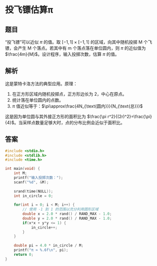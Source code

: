 # 投飞镖估算π

## 题目

“投飞镖”可以近似 $\pi$ 的值。取 $[-1,1]\times[-1,1]$ 的区域，向其中随机投掷 M 个飞镖，会产生 M 个落点。若其中有 m 个落点落在单位圆内，则 $\pi$ 的近似值为 $\frac{4m}{M}$。设计程序，输入投掷次数，估算 $\pi$ 的值。

## 解析

这是蒙特卡洛方法的典型应用。原理：

1. 在正方形区域内随机投掷点，正方形边长为 2，中心在原点。
2. 统计落在单位圆内的点数。
3. $\pi$ 值近似等于：$\pi\approx\frac{4N_{\text{圆内}}}{N_{\text{总}}}$

这是因为单位圆与其外接正方形的面积比为 $\frac{\pi r^2}{(2r)^2}=\frac{\pi}{4}$。当采样点数量足够大时，点的分布比例会近似于面积比。

## 答案

```c
#include <stdio.h>
#include <stdlib.h>
#include <time.h>

int main(void) {
    int M;
    printf("输入投掷次数：");
    scanf("%d", &M);
    
    srand(time(NULL));
    int in_circle = 0;
    
    for(int i = 0; i < M; i++) {
        // 使用 -1 到 1 的范围以充分利用圆形区域
        double x = 2.0 * rand() / RAND_MAX - 1.0;
        double y = 2.0 * rand() / RAND_MAX - 1.0;
        if(x*x + y*y <= 1) {
            in_circle++;
        }
    }
    
    double pi = 4.0 * in_circle / M;
    printf("π ≈ %.6f\n", pi);
    return 0;
}
```
